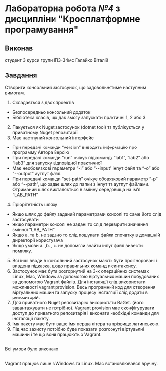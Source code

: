 # Лабораторна робота *№4* з дисципліни "Кросплатформне програмування"


## Виконав
студент 3 курси групи ІПЗ-34мс Галайко Віталій


## Завдання

Створити консольний застосунок, що задовольнятиме наступним вимогам.

1. Складається з двох проектів
 - Безпосередньо консольний додаток 
 - Бібліотека класів, що дає змогу запускати практичні 1, 2 або 3
2. Пакується як Nuget застосунок (dotnet tool) та публікується у приватному Nuget репозитарії
3. Має настпуний консольний інтерфейс
 - При передачі команди “version” виводить інформацію про программу Автора Версію
 - При передачі команди “run” очікує підкоманду “lab1”, “lab2” або “lab3” для запуску відповідної практичної
 - Має необовязкові параметри “-I” або “--input” інпут файл та “-o” або “--output” аутпут файл.
 - При передачі команди “set-path” очікує обовязковий параметр “-p” або “--path”, що задає шлях до папки з інпут та аутпут файлами. Отриманий шлях висталяється в змінну середовища на ім’я “LAB_PATH”
4. Пріорітетність шляху
 - Якщо шлях до файлу заданий параметрами консолі то саме його слід застосувати
 - Якщо параметри консолі не задані то слід перевірити значення змінної  “LAB_PATH”
 - Якщо a. та b. не задано то слід пошукати файли спочатку в домашній директорії користувача
 - Якщо умови a. ,b. , с. не допомгли знайти інпут файл вивести помилку.
5. Всі інші вводи в консольний застосунок мають бути проігноровані і вивдена підказка, щодо правильних команд и синтаксису.
6. Застосунок має бути розгорнутий на 3-х операційних системах Linux, Mac, Windows за допомогою віртуальних машин побудованих за допомогою Vagrant файлів. Для інсталяції слід використати можливості vagrant provision. Весь програмний код для створення віртуальних машин та запуску процесу інсталяції слід додати в репозиторій.
7. Для приватного Nuget репозитарію використати BaGet. (його завантажувати не потрібно). Vagrant provision має сконфігурувати доступ до приватного репозитарія і виконати необхідні команди для інсталяції пакету.
8. Імя пакету має бути ваше імя перша літера та прізвище латинською.
9. Під час захисту потрібно буде показати розгорнуті віртуаьлні машини і те що вони працюють з Vagrant.


##
Всі умови було виконано

##
Vagrant працює лише з Windows та Linux. Mac встановлювався вручну.